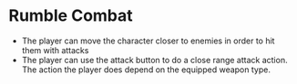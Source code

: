 # Rumble Combat

- The player can move the character closer to enemies in order to hit them with attacks
- The player can use the attack button to do a close range attack action. The action the player does depend on the equipped weapon type.

## 